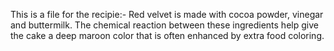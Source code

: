 This is a file for the recipie:-
Red velvet is made with cocoa powder, vinegar and buttermilk. The chemical reaction between these ingredients help give the cake a deep maroon color that is often enhanced by extra food coloring.